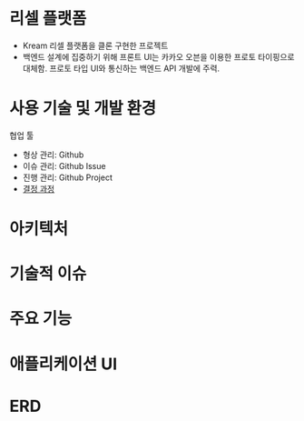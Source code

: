 # **리셀 플랫폼**
- Kream 리셀 플랫폼을 클론 구현한 프로젝트
- 백엔드 설계에 집중하기 위해 프론트 UI는 카카오 오븐을 이용한 프로토 타이핑으로 대체함. 프로토 타입 UI와 통신하는 백엔드 API 개발에 주력.



# **사용 기술 및 개발 환경**
협업 툴
- 형상 관리: Github
- 이슈 관리: Github Issue
- 진행 관리: Github Project
- [결정 과정](https://github.com/f-lab-edu/resell-platform.wiki.git)


# **아키텍처**

# **기술적 이슈**

# **주요 기능**

# **애플리케이션 UI**

# **ERD**

